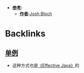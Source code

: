 - **[参考](<参考.md>):**
    - **[作者](<作者.md>):**[Josh Bloch](<Josh Bloch.md>)

# Backlinks
## [单例](<单例.md>)
- 这种方式也是[《Effective Java》](<《Effective Java》.md>)的

